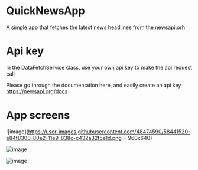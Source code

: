 # QuickNewsApp
A simple app that fetches the latest news headlines from the newsapi.orh

# Api key
In the DataFetchService class, use your own api key to make the api request call

Please go through the documentation here, and easily create an api key
https://newsapi.org/docs


# App screens

![image](https://user-images.githubusercontent.com/48474590/58441520-e84f8300-80e2-11e9-838c-c432a32f5e1d.png = 960x640)

![image](https://user-images.githubusercontent.com/48474590/58441526-f00f2780-80e2-11e9-9f31-39d5cdf737f1.png)

![image](https://user-images.githubusercontent.com/48474590/58441528-f4d3db80-80e2-11e9-8ccb-3d66dc72c82b.png)

